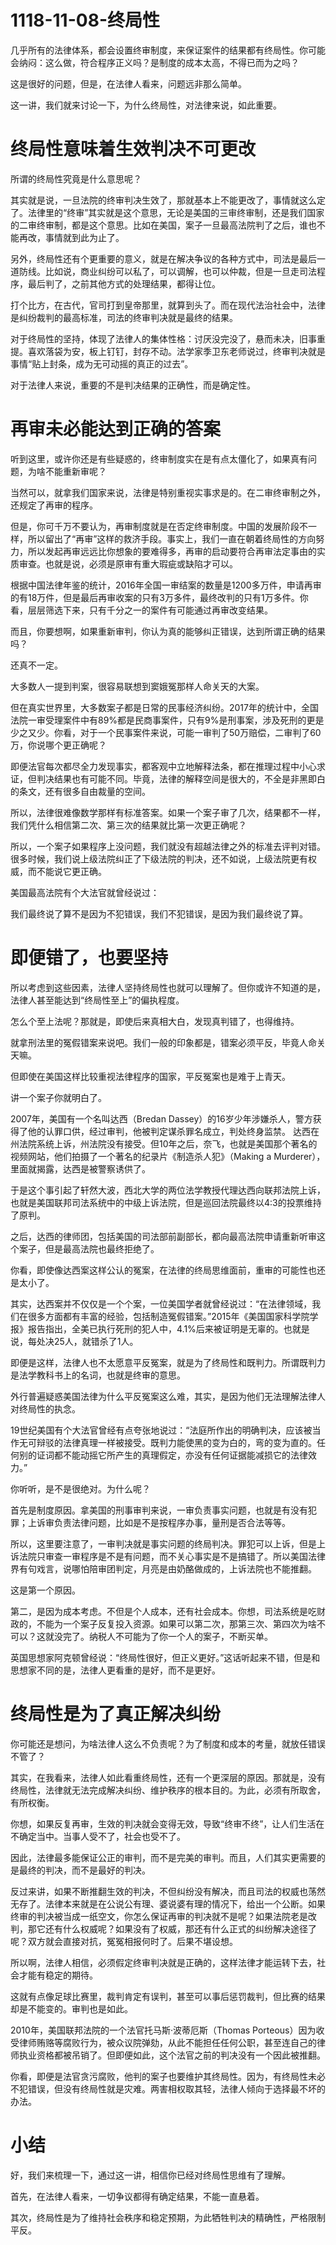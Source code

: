 # 1118-11-08-终局性

几乎所有的法律体系，都会设置终审制度，来保证案件的结果都有终局性。你可能会纳闷：这么做，符合程序正义吗？是制度的成本太高，不得已而为之吗？

这是很好的问题，但是，在法律人看来，问题远非那么简单。

这一讲，我们就来讨论一下，为什么终局性，对法律来说，如此重要。

# 终局性意味着生效判决不可更改

所谓的终局性究竟是什么意思呢？

其实就是说，一旦法院的终审判决生效了，那就基本上不能更改了，事情就这么定了。法律里的“终审”其实就是这个意思，无论是美国的三审终审制，还是我们国家的二审终审制，都是这个意思。比如在美国，案子一旦最高法院判了之后，谁也不能再改，事情就到此为止了。

另外，终局性还有个更重要的意义，就是在解决争议的各种方式中，司法是最后一道防线。比如说，商业纠纷可以私了，可以调解，也可以仲裁，但是一旦走司法程序，最后判了，之前其他方式的处理结果，都得让位。

打个比方，在古代，官司打到皇帝那里，就算到头了。而在现代法治社会中，法律是纠纷裁判的最高标准，司法的终审判决就是最终的结果。

对于终局性的坚持，体现了法律人的集体性格：讨厌没完没了，悬而未决，旧事重提。喜欢落袋为安，板上钉钉，封存不动。法学家季卫东老师说过，终审判决就是事情“贴上封条，成为无可动摇的真正的过去”。

对于法律人来说，重要的不是判决结果的正确性，而是确定性。

# 再审未必能达到正确的答案

听到这里，或许你还是有些疑惑的，终审制度实在是有点太僵化了，如果真有问题，为啥不能重新审呢？

当然可以，就拿我们国家来说，法律是特别重视实事求是的。在二审终审制之外，还规定了再审的程序。

但是，你可千万不要认为，再审制度就是在否定终审制度。中国的发展阶段不一样，所以留出了“再审”这样的救济手段。事实上，我们一直在朝着终局性的方向努力，所以发起再审远远比你想象的要难得多，再审的启动要符合再审法定事由的实质审查。也就是说，必须是原审有重大瑕疵或缺陷才可以。

根据中国法律年鉴的统计，2016年全国一审结案的数量是1200多万件，申请再审的有18万件，但是最后再审收案的只有3万多件，最终改判的只有1万多件。你看，层层筛选下来，只有千分之一的案件有可能通过再审改变结果。

而且，你要想啊，如果重新审判，你认为真的能够纠正错误，达到所谓正确的结果吗？

还真不一定。

大多数人一提到判案，很容易联想到窦娥冤那样人命关天的大案。

但在真实世界里，大多数案子都是日常的民事经济纠纷。2017年的统计中，全国法院一审受理案件中有89%都是民商事案件，只有9%是刑事案，涉及死刑的更是少之又少。你看，对于一个民事案件来说，可能一审判了50万赔偿，二审判了60万，你说哪个更正确呢？

即便法官每次都尽全力发现事实，都客观中立地解释法条，都在推理过程中小心求证，但判决结果也有可能不同。毕竟，法律的解释空间是很大的，不全是非黑即白的条文，还有很多自由裁量的空间。

所以，法律很难像数学那样有标准答案。如果一个案子审了几次，结果都不一样，我们凭什么相信第二次、第三次的结果就比第一次更正确呢？

所以，一个案子如果程序上没问题，我们就没有超越法律之外的标准去评判对错。很多时候，我们说上级法院纠正了下级法院的判决，还不如说，上级法院更有权威，而不能说它更正确。

美国最高法院有个大法官就曾经说过：

我们最终说了算不是因为不犯错误，我们不犯错误，是因为我们最终说了算。

# 即便错了，也要坚持

所以考虑到这些因素，法律人坚持终局性也就可以理解了。但你或许不知道的是，法律人甚至能达到“终局性至上”的偏执程度。

怎么个至上法呢？那就是，即使后来真相大白，发现真判错了，也得维持。

就拿刑法里的冤假错案来说吧。我们一般的印象都是，错案必须平反，毕竟人命关天嘛。

但即使在美国这样比较重视法律程序的国家，平反冤案也是难于上青天。

讲一个案子你就明白了。

2007年，美国有一个名叫达西（Bredan Dassey）的16岁少年涉嫌杀人，警方获得了他的认罪口供，经过审判，他被判定谋杀罪名成立，判处终身监禁。 达西在州法院系统上诉，州法院没有接受。但10年之后，奈飞，也就是美国那个著名的视频网站，他们拍摄了一个著名的纪录片《制造杀人犯》（Making a Murderer），里面就揭露，达西是被警察诱供了。

于是这个事引起了轩然大波，西北大学的两位法学教授代理达西向联邦法院上诉，也就是美国联邦司法系统中的中级上诉法院，但是巡回法院最终以4:3的投票维持了原判。

之后，达西的律师团，包括美国的司法部前副部长，都向最高法院申请重新听审这个案子，但是最高法院也最终拒绝了。

你看，即使像达西案这样公认的冤案，在法律的终局思维面前，重审的可能性也还是太小了。

其实，达西案并不仅仅是一个个案，一位美国学者就曾经说过：“在法律领域，我们在很多方面都有丰富的经验，包括制造冤假错案。”2015年《美国国家科学院学报》报告指出，全美已执行死刑的犯人中，4.1%后来被证明是无辜的。也就是说，每处决25人，就错杀了1人。

即便是这样，法律人也不太愿意平反冤案，就是为了终局性和既判力。所谓既判力是法学教科书上的名词，也就是终审的意思。

外行普遍疑惑美国法律为什么平反冤案这么难，其实，是因为他们无法理解法律人对终局性的执念。

19世纪美国有个大法官曾经有点夸张地说过：“法庭所作出的明确判决，应该被当作无可辩驳的法律真理一样被接受。既判力能使黑的变为白的，弯的变为直的。任何别的证词都不能动摇它所产生的真理假定，亦没有任何证据能减损它的法律效力。”

你听听，是不是很绝对。为什么呢？

首先是制度原因。拿美国的刑事审判来说，一审负责事实问题，也就是有没有犯罪；上诉审负责法律问题，比如是不是按程序办事，量刑是否合法等等。

所以，这里要注意了，一审判决就是事实问题的终局判决。罪犯可以上诉，但是上诉法院只审查一审程序是不是有问题，而不关心事实是不是搞错了。所以美国法律界有句戏言，说哪怕陪审团判定，月亮是由奶酪做成的，上诉法院也不能推翻。

这是第一个原因。

第二，是因为成本考虑。不但是个人成本，还有社会成本。你想，司法系统是吃财政的，不能为一个案子反复投入资源。如果可以第二次，那第三次、第四次为啥不可以？这就没完了。纳税人不可能为了你一个人的案子，不断买单。

英国思想家阿克顿曾经说：“终局性很好，但正义更好。”这话听起来不错，但是和思想家不同的是，法律人更看重的是好，而不是更好。

# 终局性是为了真正解决纠纷

你可能还是想问，为啥法律人这么不负责呢？为了制度和成本的考量，就放任错误不管了？

其实，在我看来，法律人如此看重终局性，还有一个更深层的原因。那就是，没有终局性，法律就无法完成解决纠纷、维护秩序的根本目的。为此，必须有所取舍，有所权衡。

你想，如果反复再审，生效的判决就会变得无效，导致“终审不终”，让人们生活在不确定当中。当事人受不了，社会也受不了。

因此，法律最多能保证公正的审判，而不是完美的审判。而且，人们其实更需要的是最终的判决，而不是最好的判决。

反过来讲，如果不断推翻生效的判决，不但纠纷没有解决，而且司法的权威也荡然无存了。法律本来就是在公说公有理、婆说婆有理的情况下，给出一个公断。如果终审的判决被当成一纸空文，你怎么保证再审的判决就不是呢？如果法院老是改判，那它还有什么权威呢？如果没有了权威，那还有什么正式的纠纷解决途径了呢？双方就会直接对抗，冤冤相报何时了。后果不堪设想。

所以啊，法律人相信，必须假定终审判决就是正确的，这样法律才能运转下去，社会才能有稳定的期待。

这就有点像足球比赛里，裁判肯定有误判，甚至可以事后惩罚裁判，但比赛的结果却是不能变的。审判也是如此。

2010年，美国联邦法院的一个法官托马斯·波蒂厄斯（Thomas Porteous）因为收受律师贿赂等腐败行为，被众议院弹劾，从此不能担任任何公职，甚至连自己的律师执业资格都被吊销了。但即便如此，这个法官之前的判决没有一个因此被推翻。

你看，即便是法官贪污腐败，他判的案子也要维护其终局性。因为，有终局性未必不犯错误，但没有终局性就是灾难。两害相权取其轻，法律人倾向于选择最不坏的办法。

# 小结

好，我们来梳理一下，通过这一讲，相信你已经对终局性思维有了理解。

首先，在法律人看来，一切争议都得有确定结果，不能一直悬着。

其次，终局性是为了维持社会秩序和稳定预期，为此牺牲判决的精确性，严格限制平反。
